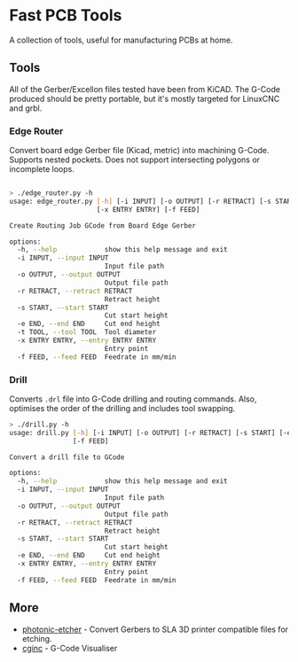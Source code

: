# Fast PCB Tools
A collection of tools, useful for manufacturing PCBs at home.

## Tools
All of the Gerber/Excellon files tested have been from KiCAD.
The G-Code produced should be pretty portable, but it's mostly targeted for LinuxCNC and grbl.

### Edge Router
Convert board edge Gerber file (Kicad, metric) into machining G-Code. Supports nested pockets. Does not support intersecting polygons or incomplete loops.
```sh

> ./edge_router.py -h
usage: edge_router.py [-h] [-i INPUT] [-o OUTPUT] [-r RETRACT] [-s START] [-e END] [-t TOOL]
                      [-x ENTRY ENTRY] [-f FEED]

Create Routing Job GCode from Board Edge Gerber

options:
  -h, --help            show this help message and exit
  -i INPUT, --input INPUT
                        Input file path
  -o OUTPUT, --output OUTPUT
                        Output file path
  -r RETRACT, --retract RETRACT
                        Retract height
  -s START, --start START
                        Cut start height
  -e END, --end END     Cut end height
  -t TOOL, --tool TOOL  Tool diameter
  -x ENTRY ENTRY, --entry ENTRY ENTRY
                        Entry point
  -f FEED, --feed FEED  Feedrate in mm/min
```

### Drill
Converts `.drl` file into G-Code drilling and routing commands. Also, optimises the order of the drilling and includes tool swapping.

```sh
> ./drill.py -h
usage: drill.py [-h] [-i INPUT] [-o OUTPUT] [-r RETRACT] [-s START] [-e END] [-x ENTRY ENTRY]
                [-f FEED]

Convert a drill file to GCode

options:
  -h, --help            show this help message and exit
  -i INPUT, --input INPUT
                        Input file path
  -o OUTPUT, --output OUTPUT
                        Output file path
  -r RETRACT, --retract RETRACT
                        Retract height
  -s START, --start START
                        Cut start height
  -e END, --end END     Cut end height
  -x ENTRY ENTRY, --entry ENTRY ENTRY
                        Entry point
  -f FEED, --feed FEED  Feedrate in mm/min
```
## More
 - [photonic-etcher](https://github.com/Andrew-Dickinson/photonic-etcher) - Convert Gerbers to SLA 3D printer compatible files for etching.
 - [cginc](https://github.com/BogdanTheGeek/cginc) - G-Code Visualiser
